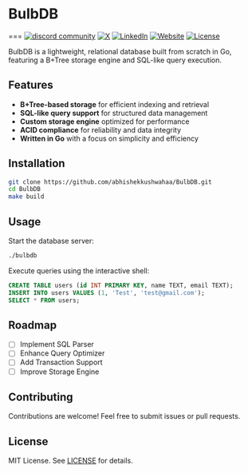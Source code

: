 # BulbDB

===
<a target="_blank" href="https://discord.gg/abhiimaurya"><img src="https://dcbadge.limes.pink/api/server/abhiimaurya?style=flat" alt="discord community" /></a>
<a href="https://x.com/AbhishekKushwaa">![X](https://img.shields.io/badge/X-000000?style=flat-square&logo=x)</a>
<a href="https://linkedin.com/in/abhishekkushwahaa">![LinkedIn](https://img.shields.io/badge/LinkedIn-0077B5?style=flat-square&logo=linkedin)</a>
<a href="https://abhishekkushwaha.tech">![Website](https://img.shields.io/badge/Website-FF4500?style=flat-square)</a>
[![License](https://img.shields.io/badge/license-MIT-blue.svg)](LICENSE)

BulbDB is a lightweight, relational database built from scratch in Go, featuring a B+Tree storage engine and SQL-like query execution.

## Features

- **B+Tree-based storage** for efficient indexing and retrieval
- **SQL-like query support** for structured data management
- **Custom storage engine** optimized for performance
- **ACID compliance** for reliability and data integrity
- **Written in Go** with a focus on simplicity and efficiency

## Installation

```sh
git clone https://github.com/abhishekkushwahaa/BulbDB.git
cd BulbDB
make build
```

## Usage

Start the database server:

```sh
./bulbdb
```

Execute queries using the interactive shell:

```sql
CREATE TABLE users (id INT PRIMARY KEY, name TEXT, email TEXT);
INSERT INTO users VALUES (1, 'Test', 'test@gmail.com');
SELECT * FROM users;
```

## Roadmap

- [ ] Implement SQL Parser
- [ ] Enhance Query Optimizer
- [ ] Add Transaction Support
- [ ] Improve Storage Engine

## Contributing

Contributions are welcome! Feel free to submit issues or pull requests.

## License

MIT License. See [LICENSE](LICENSE) for details.
